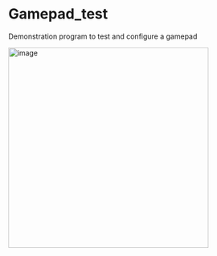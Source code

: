 # Gamepad_test

Demonstration program to test and configure a gamepad

<img width="398" alt="image" src="https://github.com/jebissey/Gamepad_test/assets/8895244/36ba2a43-2cb5-4779-9230-9c76ea9afdda">
